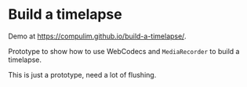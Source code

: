 # Build a timelapse

Demo at https://compulim.github.io/build-a-timelapse/.

Prototype to show how to use WebCodecs and `MediaRecorder` to build a timelapse.

This is just a prototype, need a lot of flushing.
